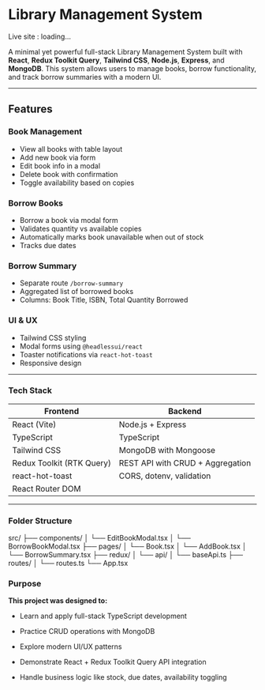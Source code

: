 # Library Management System

Live site : loading...

A minimal yet powerful full-stack Library Management System built with **React**, **Redux Toolkit Query**, **Tailwind CSS**, **Node.js**, **Express**, and **MongoDB**. This system allows users to manage books, borrow functionality, and track borrow summaries with a modern UI.

---

## Features

### Book Management
- View all books with table layout
- Add new book via form
- Edit book info in a modal
- Delete book with confirmation
- Toggle availability based on copies

### Borrow Books
- Borrow a book via modal form
- Validates quantity vs available copies
- Automatically marks book unavailable when out of stock
- Tracks due dates

### Borrow Summary
- Separate route `/borrow-summary`
- Aggregated list of borrowed books
- Columns: Book Title, ISBN, Total Quantity Borrowed

### UI & UX
- Tailwind CSS styling
- Modal forms using `@headlessui/react`
- Toaster notifications via `react-hot-toast`
- Responsive design

---

### Tech Stack

| Frontend               | Backend                    |
|------------------------|----------------------------|
| React (Vite)           | Node.js + Express          |
| TypeScript             | TypeScript                 |
| Tailwind CSS           | MongoDB with Mongoose      |
| Redux Toolkit (RTK Query) | REST API with CRUD + Aggregation |
| react-hot-toast        | CORS, dotenv, validation   |
| React Router DOM       |                            |

---

### Folder Structure
src/
├── components/
│ └── EditBookModal.tsx
│ └── BorrowBookModal.tsx
├── pages/
│ └── Book.tsx
│ └── AddBook.tsx
│ └── BorrowSummary.tsx
├── redux/
│ └── api/
│ └── baseApi.ts
├── routes/
│ └── routes.ts
└── App.tsx

### Purpose
**This project was designed to:**

- Learn and apply full-stack TypeScript development

- Practice CRUD operations with MongoDB

- Explore modern UI/UX patterns

- Demonstrate React + Redux Toolkit Query API integration

- Handle business logic like stock, due dates, availability toggling
